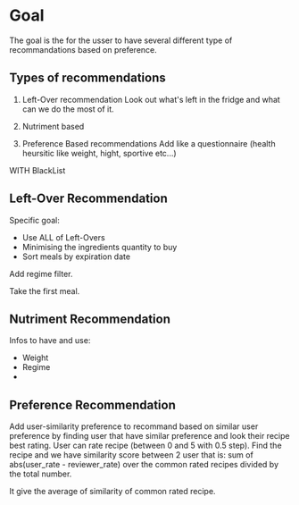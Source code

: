 # Goal
The goal is the for the usser to have several different type of recommandations based on preference.

## Types of recommendations

1. Left-Over recommendation
Look out what's left in the fridge and what can we do the most of it.

2. Nutriment based

3. Preference Based recommendations
Add like a questionnaire (health heursitic like weight, hight, sportive etc...)

WITH BlackList


## Left-Over Recommendation

Specific goal:
- Use ALL of Left-Overs
- Minimising the ingredients quantity to buy
- Sort meals by expiration date

Add regime filter.

Take the first meal.

## Nutriment Recommendation

Infos to have and use:
- Weight
- Regime
- 

## Preference Recommendation

Add user-similarity preference to recommand based on similar user preference by finding user that have similar preference and look their recipe best rating.
User can rate recipe (between 0 and 5 with 0.5 step).
Find the recipe and we have similarity score between 2 user that is:
sum of abs(user_rate - reviewer_rate) over the common rated recipes divided by the total number.

It give the average of similarity of common rated recipe.
